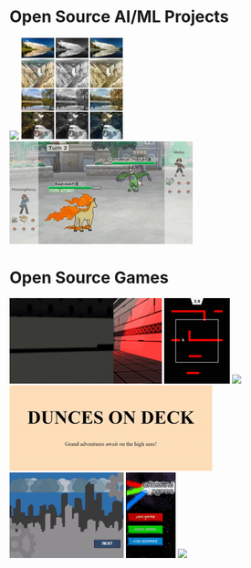# Open Source AI/ML Projects
<a href="https://github.com/rameshvarun/NeuralKart"><img src="./small-neuralkart.gif" height="180"></img></a>
<a href="https://github.com/harrison8989/recolorizer"><img src="./small-recolorizer.png" height="180"></img></a>
<a href="https://github.com/rameshvarun/showdownbot"><img src="./small-showdownbot.gif" height="180"></img></a>

# Open Source Games
<a href="https://github.com/rameshvarun/BlueScreen"><img src="./small-bluescreen.gif" height="150"></img></a>
<a href="https://github.com/rameshvarun/fault"><img src="./small-fault.gif" height="150"></img></a>
<a href="https://github.com/rameshvarun/Ulfhednar"><img src="./small-ulfhednar.gif" height="150"></img></a>
<a href="https://github.com/rameshvarun/dunces-on-deck"><img src="./small-dunces-on-deck.gif" height="150"></img></a>
<a href="https://github.com/KremerTom/Runner-Game"><img src="./small-runaway-robot.gif" height="150"></img></a>
<a href="https://github.com/rameshvarun/CardinalGameJam"><img src="./small-crossing-beams.gif" height="150"></img></a>
<a href="https://github.com/rameshvarun/Invoke"><img src="./small-godcomplex.gif" height="150"></img></a>
